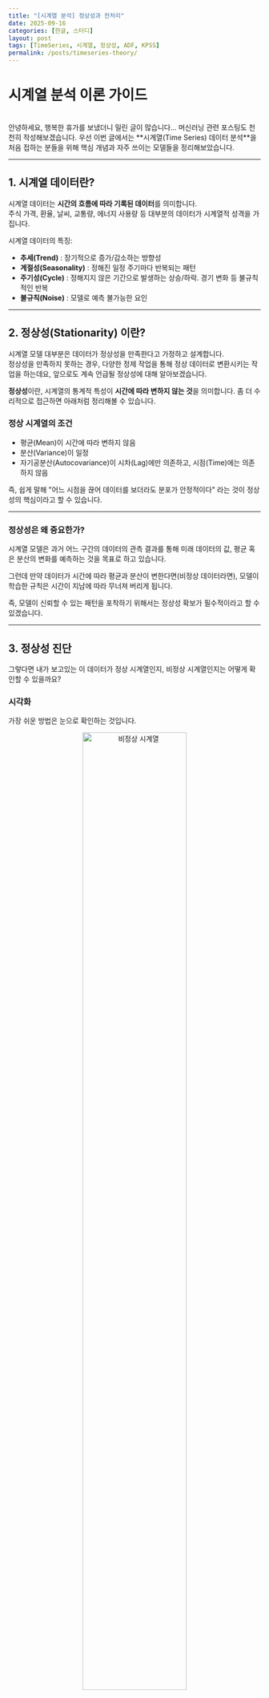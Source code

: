 ```yaml
---
title: "[시계열 분석] 정상성과 전처리"
date: 2025-09-16
categories: [한글, 스터디]
layout: post
tags: [TimeSeries, 시계열, 정상성, ADF, KPSS]
permalink: /posts/timeseries-theory/
---
```


# 시계열 분석 이론 가이드
<br>
안녕하세요, 행복한 휴가를 보냈더니 밀린 글이 많습니다... 머신러닝 관련 포스팅도 천천히 작성해보겠습니다.  
우선 이번 글에서는 **시계열(Time Series) 데이터 분석**을 처음 접하는 분들을 위해 핵심 개념과 자주 쓰이는 모델들을 정리해보았습니다.  

---

## 1. 시계열 데이터란?
시계열 데이터는 **시간의 흐름에 따라 기록된 데이터**를 의미합니다.  
주식 가격, 환율, 날씨, 교통량, 에너지 사용량 등 대부분의 데이터가 시계열적 성격을 가집니다.  

시계열 데이터의 특징:
- **추세(Trend)** : 장기적으로 증가/감소하는 방향성  
- **계절성(Seasonality)** : 정해진 일정 주기마다 반복되는 패턴  
- **주기성(Cycle)** : 정해지지 않은 기간으로 발생하는 상승/하락. 경기 변화 등 불규칙적인 반복  
- **불규칙(Noise)** : 모델로 예측 불가능한 요인  

---

## 2. 정상성(Stationarity) 이란?
시계열 모델 대부분은 데이터가 정상성을 만족한다고 가정하고 설계합니다.  
정상성을 만족하지 못하는 경우, 다양한 정제 작업을 통해 정상 데이터로 변환시키는 작업을 하는데요, 앞으로도 계속 언급될 정상성에 대해 알아보겠습니다.  

**정상성**이란, 시계열의 통계적 특성이 **시간에 따라 변하지 않는 것**을 의미합니다. 좀 더 수리적으로 접근하면 아래처럼 정리해볼 수 있습니다.   

### 정상 시계열의 조건
- 평균(Mean)이 시간에 따라 변하지 않음
- 분산(Variance)이 일정
- 자기공분산(Autocovariance)이 시차(Lag)에만 의존하고, 시점(Time)에는 의존하지 않음

즉, 쉽게 말해 "어느 시점을 끊어 데이터를 보더라도 분포가 안정적이다" 라는 것이 정상성의 핵심이라고 할 수 있습니다.  

---

### 정상성은 왜 중요한가?
시계열 모델은 과거 어느 구간의 데이터의 관측 결과를 통해 미래 데이터의 값, 평균 혹은 분산의 변화를 예측하는 것을 목표로 하고 있습니다.  

그런데 만약 데이터가 시간에 따라 평균과 분산이 변한다면(비정상 데이터라면), 모델이 학습한 규칙은 시간이 지남에 따라 무너져 버리게 됩니다.  

즉, 모델이 신뢰할 수 있는 패턴을 포착하기 위해서는 정상성 확보가 필수적이라고 할 수 있겠습니다. 

---

## 3. 정상성 진단
그렇다면 내가 보고있는 이 데이터가 정상 시계열인지, 비정상 시계열인지는 어떻게 확인할 수 있을까요?  

### 시각화  
가장 쉬운 방법은 눈으로 확인하는 것입니다. 

<figure style="text-align: center;">
  <img src="/assets/img/task5-2/non_stationary.png" 
       alt="비정상 시계열" 
       width="70%" 
       style="display: block; margin: auto;">
  <figcaption><em>비정상 시계열 (data: airline-passengers)</em></figcaption>
</figure>  

<figure style="text-align: center;">
  <img src="/assets/img/task5-2/stationary.png" 
       alt="정상 시계열" 
       width="70%" 
       style="display: block; margin: auto;">
  <figcaption><em>정상 시계열 (data: airline-passengers)</em></figcaption>
</figure>  

두 그래프는 시계열 데이터로 유명한 airline passengers 입니다.  

위의 그래프는 전처리 없는 원본 데이터로, 시간이 흐를수록 수치가 커지고 있음을 알 수 있습니다. 즉 데이터 평균의 우상향 추세가 뚜렷하기에 정상성에 위배됩니다.  

그러나 차분 처리를 한 아래의 데이터를 보면, 평균이 거의 일정해졌음을 알 수 있는데요, 이러한 경우 정상 시계열로 변환되었다고 할 수 있습니다.  

이처럼 그래프를 보면 어느 정도 정상성 여부를 감 잡을 수 있지만, 시각화만으로는 설득력이 부족합니다.  
이를 보완하기 위해 우리는 **단위근(Unit Root) 검정**이라는 통계적 방법을 사용합니다.  
대표적으로 많이 쓰이는 검정으로 **ADF**와 **KPSS** 두 가지 방법이 있습니다.

### ADF Test (Augmented Dickey-Fuller)

- 귀무가설(H₀): 단위근이 존재한다 → 비정상 시계열이다.  
- 대립가설(H₁): 단위근이 존재하지 않는다 → 정상 시계열이다.  

<figure style="text-align: center;">
  <img src="/assets/img/task5-2/ADF.png" 
       alt="ADF" 
       width="70%" 
       style="display: block; margin: auto;">
  <figcaption><em>python ADF Test 예시</em></figcaption>
</figure>  
   
p-value가 거의 0에 가까움을 알 수 있는데요, 이를 통해 귀무가설을 기각하고 정상 시계열 데이터라고 해석할 수 있습니다. 

---

### KPSS Test (Kwiatkowski-Phillips-Schmidt-Shin)

- 귀무가설(H₀): 정상 시계열이다.  
- 대립가설(H₁): 비정상 시계열이다.  

_Note: KPSS Test는 ADF Test와 반대로 귀무가설에 '정상 시계열이다'를 가정합니다._ 

<figure style="text-align: center;">
  <img src="/assets/img/task5-2/KPSS.png" 
       alt="ADF" 
       width="70%" 
       style="display: block; margin: auto;">
  <figcaption><em>python KPSS Test 예시</em></figcaption>
</figure>  

p-value가 0.1로 출력되어 있습니다. (`statsmodels`의 `kpss` 함수는 p-value를 0.1까지만 계산해서 보여주고 그 이상은 전부 0.1로 표시합니다)  

즉, 일반적으로 사용되는 95% 유의수준(α = 0.05) 기준에서 봤을 때, 현재 p-value는 0.1이므로 귀무가설을 기각할 근거가 없으므로 정상 시계열 데이터라고 해석할 수 있습니다.  

이처럼 시각화, ADF, KPSS 모두 활용하면 보다 안정적으로 정상성 여부를 검토할 수 있습니다.   

---

## 4. 정상화 기법
검토 결과, 비정상 데이터라고 판단했습니다. 그렇다면 정상 시계열로 변환하는 방법으로는 어떤 것들이 있을까요?  
여기서는 유명 시계열 데이터 Airpassengers 를 활용해보겠습니다.  

<p style="text-align: center;">
  <a href="/assets/csv/AirPassengers.csv" 
     download 
     style="display:inline-block; padding:10px 20px; background:#007acc; color:#fff; text-decoration:none; border-radius:5px;">
    AirPassengers CSV 다운로드
  </a>
</p>  

_Note: 위 데이터는 Box, Jenkins, and Reinsel (1976), "Time Series Analysis: Forecasting and Control" 의 공개 시계열 데이터입니다_

### (1) 분산 안정화: 로그 변환
데이터의 분산이 시간이 지남에 따라 증가할 경우, 로그 변환으로 안정화할 수 있습니다.

```python
import pandas as pd
import numpy as np
import matplotlib.pyplot as plt

ap = pd.read_csv("airline-passengers.csv")    
ap.drop('Month', axis = 1, inplace = True)

plt.figure()
plt.plot(ap)    # 원본 데이터 시각화
plt.show()
```  

<figure style="text-align: center;">
  <img src="/assets/img/task5-2/airpassengers_original.png" 
       alt="AP" 
       width="70%" 
       style="display: block; margin: auto;">
  <figcaption><em>airline-passengers</em></figcaption>
</figure>

기존 데이터는 시간이 지날수록 분산이 커지고 있음을 알 수 있습니다. 이러한 분산을 안정화 시키기 위해 로그 변환을 진행합니다.  

```python
log_transformed = np.log(ap)  # 로그 변환

plt.figure()
plt.plot(log_transformed)     # 로그 변환 데이터 시각화
plt.show()
```  

<figure style="text-align: center;">
  <img src="/assets/img/task5-2/non_stationary.png" 
       alt="AP-log" 
       width="70%" 
       style="display: block; margin: auto;">
  <figcaption><em>airline-passengers: log-transformed</em></figcaption>
</figure>  

로그 변환 이후 분산이 매우 안정화되었습니다. 그러나 전체적으로 평균이 증가하는 우상향 추세는 남아있습니다.  
이를 제거하기 위해서 차분을 진행합니다.  

---

### (2) 추세 제거: 차분(Differencing)
데이터에서 **이전 시점 값**을 빼서 추세를 제거합니다.

```python
diffed = log_transformed.diff()[1:]   # 1차 차분 시 첫 번째 index는 NaN이 되므로, [1:]

plt.figure()
plt.plot(diffed)                      # 차분 데이터 시각화
plt.show()
```  

<figure style="text-align: center;">
  <img src="/assets/img/task5-2/stationary.png" 
       alt="AP-diff" 
       width="70%" 
       style="display: block; margin: auto;">
  <figcaption><em>airline-passengers: differenced</em></figcaption>
</figure>  

최종적으로 추세도 제거된 (시각적으로 봤을 때) 정상 시계열 데이터를 얻을 수 있습니다.  

이후 ADF, KPSS Test를 진행하여 정상성을 확인합니다. 만약 비정상 데이터로 검정될 경우, 계절성을 의심해봐야 합니다.  

---

### (3) 계절성 제거: 계절 차분
시계열 데이터의 특성 상, 월(month) 혹은 연간 주기로 반복되는 패턴을 갖는 경우가 많습니다.  
airpassengers data의 경우, 1년 주기의 계절성을 갖는 데이터이므로, 이어 계절성을 제거합니다. 

```python
seasonally_diffed = diffed.diff(12)       
seasonally_diffed.dropna(inplace = True)  # 계절 차분의 경우 Null 값이 12개 발생하므로 dropna
seasonally_diffed

plt.figure()
plt.plot(seasonally_diffed)
plt.show()
```  

<figure style="text-align: center;">
  <img src="/assets/img/task5-2/airpassengers_seasonal_diff.png" 
       alt="AP-season" 
       width="70%" 
       style="display: block; margin: auto;">
  <figcaption><em>airline-passengers: seasonal differenced</em></figcaption>
</figure>  

눈으로 보기엔 이전보다 훨씬 복잡하고 이상해보이지만, 이것이 저희가 ADF와 KPSS 같은 Test를 진행하는 이유입니다.  

이전 데이터에는 추세와 계절성 특성이 남아있었기 때문에 규칙적으로 보였던 것이고, 현재 데이터는 **백색 잡음**에 가깝다고 할 수 있습니다.  

_Note: 백색 잡음(White Noise)란, 시계열의 가장 단순한 정상성 형태를 의미합니다. 평균과 분산이 일정하고 자기상관성이 없는 형태를 의미합니다._  

---

여기까지 시계열 데이터의 정상성 확인 및 전처리를 알아보았습니다.  

정상성 확보는 단순한 데이터 전처리라고 하기 보다는, 시계열 모델링의 출발점이라 할 수 있으니 매우 중요합니다.  

다음 포스팅에서는 이렇게 정제된 데이터를 활용하여 예측 모델을 알아보도록 하겠습니다.  

감사합니다. 😊 
